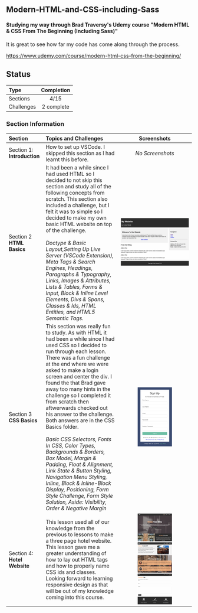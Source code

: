 ## Modern-HTML-and-CSS-including-Sass

#### Studying my way through Brad Traversy's Udemy course "Modern HTML &amp; CSS From The Beginning (Including Sass)" 

It is great to see how far my code has come along through the process.

https://www.udemy.com/course/modern-html-css-from-the-beginning/

## Status

| Type               | Completion |
| :----------------- | :--------: |
| Sections          |   4/15    |
| Challenges      |    2  complete  |

### Section Information

|Section|Topics and Challenges|Screenshots|
|:--|:--|:--:|
|Section 1: **Introduction**| How to set up VSCode. I skipped this section as I had learnt this before.|*No Screenshots*|
|Section 2 **HTML Basics**| It had been a while since I had used HTML so I decided to not skip this section and study all of the following concepts from scratch. This section also included a challenge, but I felt it was to simple so I decided to make my own basic HTML website on top of the challenge. <br> <br> *Doctype & Basic Layout,Setting Up Live Server (VSCode Extension), Meta Tags & Search Engines, Headings, Paragraphs & Typography, Links, Images & Attributes, Lists & Tables, Forms & Input, Block & Inline Level Elements, Divs & Spans, Classes & Ids, HTML Entities, and HTML5 Semantic Tags.* |<img src="https://github.com/thompson-dean/Modern-HTML-and-CSS-including-Sass-/blob/main/02_HTML_Basics/screenshots/screen01.png" width=100% height=100%> |
|Section 3 **CSS Basics**| This section was really fun to study. As with HTML it had been a while since I had used CSS so I decided to run through each lesson. There was a fun challenge at the end where we were asked to make a login screen and center the div. I found the that Brad gave away too many hints in the challenge so I completed it from scratch then aftwerwards checked out his answer to the challenge. Both answers are in the CSS Basics folder.<br> <br>*Basic CSS Selectors, Fonts In CSS, Color Types, Backgrounds & Borders, Box Model, Margin & Padding, Float & Alignment, Link State & Button Styling, Navigation Menu Styling, Inline, Block & Inline-Block Display, Positioning, Form Style Challenge, Form Style Solution, Aside: Visibility, Order & Negative Margin*| <img src="https://github.com/thompson-dean/Modern-HTML-and-CSS-including-Sass-/blob/main/03_CSS_Basics/screenshots/screen01.png" width=50% height=50%> |
|Section 4: **Hotel Website** | This lesson used all of our knowledge from the previous to lessons to make a three page hotel website. This lesson gave me a greater understanding of how to lay out HTML tags and how to properly name CSS ids and classes. Looking forward to learning responsive design as that will be out of my knowledge coming into this course. | <img src="https://github.com/thompson-dean/Modern-HTML-and-CSS-including-Sass-/blob/main/04_Hotel_Website/screenshots/screen01.png" width=50% height=50%> <img src="https://github.com/thompson-dean/Modern-HTML-and-CSS-including-Sass-/blob/main/04_Hotel_Website/screenshots/screen02.png" width=50% height=50%> <img src="https://github.com/thompson-dean/Modern-HTML-and-CSS-including-Sass-/blob/main/04_Hotel_Website/screenshots/screen03.png" width=50% height=50%>

